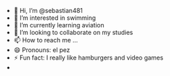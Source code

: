 - 👋 Hi, I’m @sebastian481
- 👀 I’m interested in swimming
- 🌱 I’m currently learning aviation
- 💞️ I’m looking to collaborate on my studies
- 📫 How to reach me ...
- 😄 Pronouns: el pez
- ⚡ Fun fact: I really like hamburgers and video games
- 

<!---
sebastian481/sebastian481 is a ✨ special ✨ repository because its `README.md` (this file) appears on your GitHub profile.
You can click the Preview link to take a look at your changes.
--->
